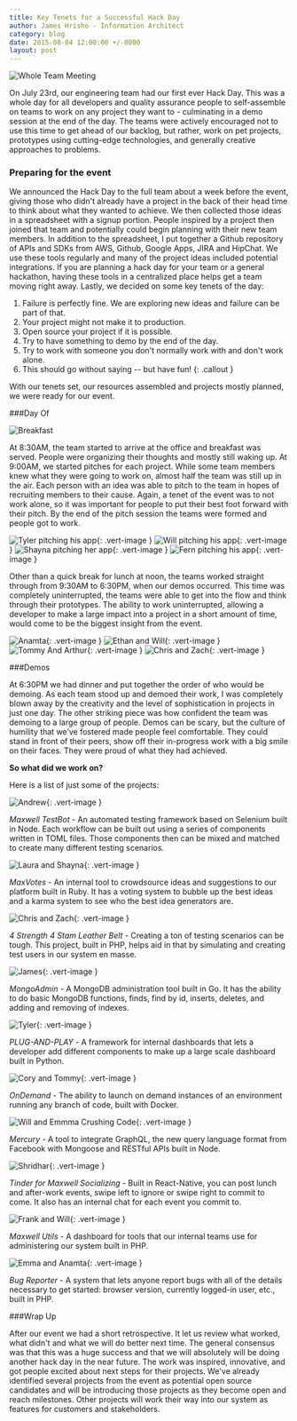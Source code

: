 ```yaml
---
title: Key Tenets for a Successful Hack Day
author: James Hrisho - Information Architect
category: blog
date: 2015-08-04 12:00:00 +/-0000
layout: post
---
```

![Whole Team Meeting](https://s3.amazonaws.com/engineering.maxwellhealth.com/IMG_7427.JPG)


On July 23rd, our engineering team had our first ever Hack Day. This was a whole day for all developers and quality assurance people to self-assemble on teams to work on any project they want to - culminating in a demo session at the end of the day. The teams were actively encouraged not to use this time to get ahead of our backlog, but rather, work on pet projects, prototypes using cutting-edge technologies, and generally creative approaches to problems.

### Preparing for the event

We announced the Hack Day to the full team about a week before the event, giving those who didn't already have a project in the back of their head time to think about what they wanted to achieve. We then collected those ideas in a spreadsheet with a signup portion. People inspired by a project then joined that team and potentially could begin planning with their new team members. In addition to the spreadsheet, I put together a Github repository of APIs and SDKs from AWS, Github, Google Apps, JIRA and HipChat. We use these tools regularly and many of the project ideas included potential integrations. If you are planning a hack day for your team or a general hackathon, having these tools in a centralized place helps get a team moving right away. Lastly, we decided on some key tenets of the day:

1. Failure is perfectly fine. We are exploring new ideas and failure can be part of that.
1. Your project might not make it to production.
1. Open source your project if it is possible.
1. Try to have something to demo by the end of the day.
1. Try to work with someone you don't normally work with and don't work alone.
1. This should go without saying -- but have fun!
{: .callout }

With our tenets set, our resources assembled and projects mostly planned, we were ready for our event.

###Day Of

![Breakfast](https://s3.amazonaws.com/engineering.maxwellhealth.com/IMG_7380.JPG)

At 8:30AM, the team started to arrive at the office and breakfast was served. People were organizing their thoughts and mostly still waking up. At 9:00AM, we started pitches for each project. While some team members knew what they were going to work on, almost half the team was still up in the air. Each person with an idea was able to pitch to the team in hopes of recruiting members to their cause. Again, a tenet of the event was to not work alone, so it was important for people to put their best foot forward with their pitch. By the end of the pitch session the teams were formed and people got to work.


![Tyler pitching his app](https://s3.amazonaws.com/engineering.maxwellhealth.com/IMG_7389.JPG){: .vert-image }
![Will pitching his app](https://s3.amazonaws.com/engineering.maxwellhealth.com/IMG_7392.JPG){: .vert-image }
![Shayna pitching her app](https://s3.amazonaws.com/engineering.maxwellhealth.com/IMG_7391.JPG){: .vert-image }
![Fern pitching his app](https://s3.amazonaws.com/engineering.maxwellhealth.com/IMG_7394.JPG){: .vert-image }

Other than a quick break for lunch at noon, the teams worked straight through from 9:30AM to 6:30PM, when our demos occurred. This time was completely uninterrupted, the teams were able to get into the flow and think through their prototypes. The ability to work uninterrupted, allowing a developer to make a large impact into a project in a short amount of time, would come to be the biggest insight from the event. 

![Anamta](https://s3.amazonaws.com/engineering.maxwellhealth.com/IMG_7416.JPG){: .vert-image }
![Ethan and Will](https://s3.amazonaws.com/engineering.maxwellhealth.com/IMG_7407.JPG){: .vert-image }
![Tommy And Arthur](https://s3.amazonaws.com/engineering.maxwellhealth.com/IMG_7408.JPG){: .vert-image }
![Chris and Zach](https://s3.amazonaws.com/engineering.maxwellhealth.com/IMG_7401.JPG){: .vert-image }


###Demos

At 6:30PM we had dinner and put together the order of who would be demoing. As each team stood up and demoed their work, I was completely blown away by the creativity and the level of sophistication in projects in just one day. The other striking piece was how confident the team was demoing to a large group of people. Demos can be scary, but the culture of humility that we’ve fostered made people feel comfortable. They could stand in front of their peers, show off their in-progress work with a big smile on their faces. They were proud of what they had achieved.

**So what did we work on?** 

Here is a list of just some of the projects:

![Andrew](https://s3.amazonaws.com/engineering.maxwellhealth.com/IMG_7437.JPG){: .vert-image }

*Maxwell TestBot* - An automated testing framework based on Selenium built in Node. Each workflow can be built out using a series of components written in TOML files. Those components then can be mixed and matched to create many different testing scenarios.

![Laura and Shayna](https://s3.amazonaws.com/engineering.maxwellhealth.com/IMG_7439.JPG){: .vert-image }

*MaxVotes* - An internal tool to crowdsource ideas and suggestions to our platform built in Ruby. It has a voting system to bubble up the best ideas and a karma system to see who the best idea generators are.

![Chris and Zach](https://s3.amazonaws.com/engineering.maxwellhealth.com/IMG_7431.JPG){: .vert-image }

*4 Strength 4 Stam Leather Belt* - Creating a ton of testing scenarios can be tough. This project, built in PHP, helps aid in that by simulating and creating test users in our system en masse.

![James](https://s3.amazonaws.com/engineering.maxwellhealth.com/IMG_7423.JPG){: .vert-image }

*MongoAdmin* - A MongoDB administration tool built in Go. It has the ability to do basic MongoDB functions, finds, find by id, inserts, deletes, and adding and removing of indexes.

![Tyler](https://s3.amazonaws.com/engineering.maxwellhealth.com/IMG_7432.JPG){: .vert-image }

*PLUG-AND-PLAY* - A framework for internal dashboards that lets a developer add different components to make up a large scale dashboard built in Python.

![Cory and Tommy](https://s3.amazonaws.com/engineering.maxwellhealth.com/IMG_7433.JPG){: .vert-image }

*OnDemand* - The ability to launch on demand instances of an environment running any branch of code, built with Docker.

![Will and Emmma Crushing Code](https://s3.amazonaws.com/engineering.maxwellhealth.com/IMG_7384.JPG){: .vert-image }

*Mercury* - A tool to integrate GraphQL, the new query language format from Facebook with Mongoose and RESTful APIs built in Node.

![Shridhar](https://s3.amazonaws.com/engineering.maxwellhealth.com/IMG_7440.JPG){: .vert-image }

*Tinder for Maxwell Socializing* - Built in React-Native, you can post lunch and after-work events, swipe left to ignore or swipe right to commit to come. It also has an internal chat for each event you commit to.

![Frank and Will](https://s3.amazonaws.com/engineering.maxwellhealth.com/IMG_7420.JPG){: .vert-image }

*Maxwell Utils* - A dashboard for tools that our internal teams use for administering our system built in PHP.

![Emma and Anamta](https://s3.amazonaws.com/engineering.maxwellhealth.com/IMG_7421.JPG){: .vert-image }

*Bug Reporter* - A system that lets anyone report bugs with all of the details necessary to get started: browser version, currently logged-in user, etc., built in PHP.


###Wrap Up

After our event we had a short retrospective. It let us review what worked, what didn't and what we will do better next time. The general consensus was that this was a huge success and that we will absolutely will be doing another hack day in the near future. The work was inspired, innovative, and got people excited about next steps for their projects. We've already identified several projects from the event as potential open source candidates and will be introducing those projects as they become open and reach milestones. Other projects will work their way into our system as features for customers and stakeholders.



